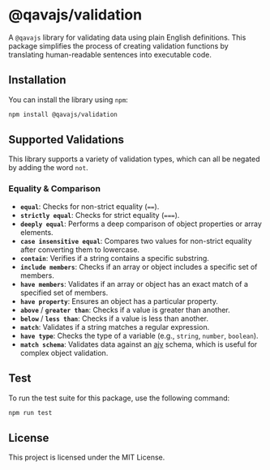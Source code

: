 # @qavajs/validation

A `@qavajs` library for validating data using plain English definitions. This package simplifies the process of creating validation functions by translating human-readable sentences into executable code.

## Installation

You can install the library using `npm`:

```bash
npm install @qavajs/validation
```

## Supported Validations

This library supports a variety of validation types, which can all be negated by adding the word `not`.

### Equality & Comparison

  - **`equal`**: Checks for non-strict equality (`==`).
  - **`strictly equal`**: Checks for strict equality (`===`).
  - **`deeply equal`**: Performs a deep comparison of object properties or array elements.
  - **`case insensitive equal`**: Compares two values for non-strict equality after converting them to lowercase.
  - **`contain`**: Verifies if a string contains a specific substring.
  - **`include members`**: Checks if an array or object includes a specific set of members.
  - **`have members`**: Validates if an array or object has an exact match of a specified set of members.
  - **`have property`**: Ensures an object has a particular property.
  - **`above`** / **`greater than`**: Checks if a value is greater than another.
  - **`below`** / **`less than`**: Checks if a value is less than another.
  - **`match`**: Validates if a string matches a regular expression.
  - **`have type`**: Checks the type of a variable (e.g., `string`, `number`, `boolean`).
  - **`match schema`**: Validates data against an [ajv](https://www.npmjs.com/package/ajv) schema, which is useful for complex object validation.

## Test

To run the test suite for this package, use the following command:

```bash
npm run test
```

## License

This project is licensed under the MIT License.
